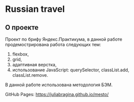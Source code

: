 # Russian travel

## О проекте
Проект по брифу Яндекс.Практикума, в данной работе продемострирована работа
следующих тем: 
1. flexbox, 
2. grid,
3. адаптивная верстка,
4. использование JavaScript: querySelector, classList.add, classList.remove.

В данной работе использована методология БЭМ.

GitHub Pages:
https://juliabragina.github.io/mesto/
